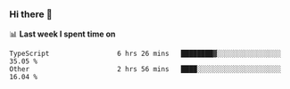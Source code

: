 ### Hi there 👋

<!--
**DBvc/DBvc** is a ✨ _special_ ✨ repository because its `README.md` (this file) appears on your GitHub profile.

Here are some ideas to get you started:

- 🔭 I’m currently working on ...
- 🌱 I’m currently learning ...
- 👯 I’m looking to collaborate on ...
- 🤔 I’m looking for help with ...
- 💬 Ask me about ...
- 📫 How to reach me: ...
- 😄 Pronouns: ...
- ⚡ Fun fact: ...
-->

📊 **Last week I spent time on**
<!--START_SECTION:waka-->

```text
TypeScript                 6 hrs 26 mins   ████████▓░░░░░░░░░░░░░░░░   35.05 %
Other                      2 hrs 56 mins   ████░░░░░░░░░░░░░░░░░░░░░   16.04 %
```

<!--END_SECTION:waka-->
